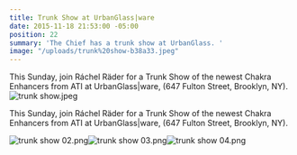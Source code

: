 ```yaml
---
title: Trunk Show at UrbanGlass|ware
date: 2015-11-18 21:53:00 -05:00
position: 22
summary: 'The Chief has a trunk show at UrbanGlass. '
image: "/uploads/trunk%20show-b38a33.jpeg"
---
```


This Sunday, join Ráchel Räder for a Trunk Show of the newest Chakra Enhancers from ATI at UrbanGlass|ware, (647 Fulton Street, Brooklyn, NY).![trunk show.jpeg](/uploads/trunk%20show.jpeg)

This Sunday, join Ráchel Räder for a Trunk Show of the newest Chakra Enhancers from ATI at UrbanGlass|ware, (647 Fulton Street, Brooklyn, NY).

![trunk show 02.png](/uploads/trunk%20show%2002.png)![trunk show 03.png](/uploads/trunk%20show%2003.png)![trunk show 04.png](/uploads/trunk%20show%2004.png)